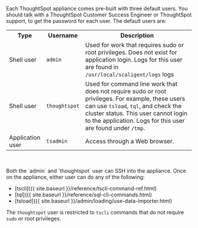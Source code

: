 Each ThoughtSpot appliance comes pre-built with three default users. You should
talk with a ThoughtSpot Customer Success Engineer or ThoughtSpot support, to get
the password for each user.  The default users are:

<table>
<colgroup>
  <col width="15%">
  <col width="15%">
    <col width="70%">
</colgroup>
  <tr>
    <th>Type</th>
    <th>Username</th>
    <th>Description</th>
  </tr>
  <tr>
    <td>Shell user</td>
    <td><code>admin</code></td>
    <td>Used for work that requires sudo or root privileges. Does not exist for application login. Logs for this user are found in <code>/usr/local/scaligent/logs</code> logs</td>
  </tr>
  <tr>
    <td>Shell user</td>
    <td><code>thoughtspot</code></td>
    <td>Used for command line work that does not require sudo or root privileges. For example, these users can use <code>tsload</code>, <code>tql</code>, and check the cluster status. This user cannot login to the application.  Logs for this user are found under <code>/tmp</code>.</td>
  </tr>
  <tr>
    <td>Application user</td>
    <td><code>tsadmin</code></td>
    <td>Access through a Web browser.</td>
  </tr>
</table>
<p>&nbsp;</p>
Both the `admin` and `thoughtspot` user can SSH into the appliance. Once on the
appliance, either user can do any of the following:

* [tscli]({{ site.baseurl }}/reference/tscli-command-ref.html)
* [tql]({{ site.baseurl }}/reference/sql-cli-commands.html)
* [tsload]({{ site.baseurl }}/admin/loading/use-data-importer.html)


The `thoughtspot` user is restricted to `tscli` commands that do not require
`sudo` or root privileges.
